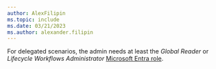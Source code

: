 ```yaml
---
author: AlexFilipin
ms.topic: include
ms.date: 03/21/2023
ms.author: alexander.filipin
---
```


For delegated scenarios, the admin needs at least the *Global Reader* or *Lifecycle Workflows Administrator* [Microsoft Entra role](/azure/active-directory/roles/permissions-reference?toc=%2Fgraph%2Ftoc.json).
